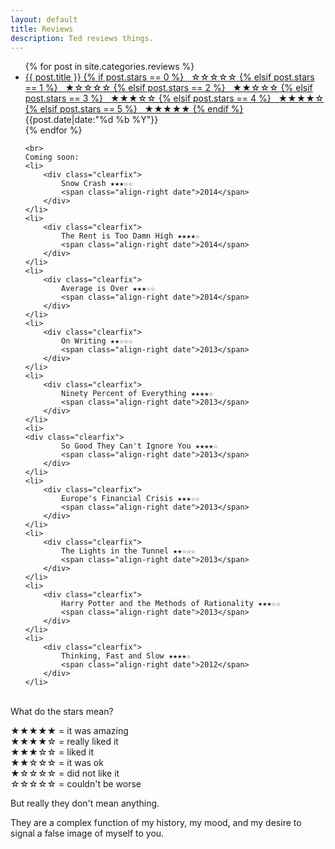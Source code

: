 ```yaml
---
layout: default
title: Reviews
description: Ted reviews things.
---
```


<ul class="no-bullets">
  {% for post in site.categories.reviews %}
    <li>
    	<div class="clearfix">
	    	<a class="align-left" href="{{ post.url }}">{{ post.title }}
	    	{% if post.stars == 0 %} &nbsp;&nbsp;☆☆☆☆☆
	    	{% elsif post.stars == 1 %} &nbsp;&nbsp;★☆☆☆☆
	    	{% elsif post.stars == 2 %} &nbsp;&nbsp;★★☆☆☆
	    	{% elsif post.stars == 3 %} &nbsp;&nbsp;★★★☆☆
	    	{% elsif post.stars == 4 %} &nbsp;&nbsp;★★★★☆
	    	{% elsif post.stars == 5 %} &nbsp;&nbsp;★★★★★
	    	{% endif %}
        </a>
	    	<span class="align-right date"><time datetime="{{post.date|date:"%F"}}">{{post.date|date:"%d %b %Y"}}</time></span>
    	</div>
    </li>
  {% endfor %}

    <br>
    Coming soon:
    <li>
        <div class="clearfix">
            Snow Crash ★★★☆☆
            <span class="align-right date">2014</span>
        </div>
    </li>
    <li>
        <div class="clearfix">
            The Rent is Too Damn High ★★★★☆
            <span class="align-right date">2014</span>
        </div>
    </li>
    <li>
        <div class="clearfix">
            Average is Over ★★★☆☆
            <span class="align-right date">2014</span>
        </div>
    </li>
    <li>
    	<div class="clearfix">
	    	On Writing ★★☆☆☆
	    	<span class="align-right date">2013</span>
    	</div>
    </li>
    <li>
    	<div class="clearfix">
	    	Ninety Percent of Everything ★★★★☆
	    	<span class="align-right date">2013</span>
    	</div>
    </li>
    <li>
    <div class="clearfix">
	    	So Good They Can't Ignore You ★★★★☆
	    	<span class="align-right date">2013</span>
    	</div>
    </li>
    <li>
    	<div class="clearfix">
	    	Europe's Financial Crisis ★★★☆☆
	    	<span class="align-right date">2013</span>
    	</div>
    </li>
    <li>
    	<div class="clearfix">
	    	The Lights in the Tunnel ★★☆☆☆
	    	<span class="align-right date">2013</span>
    	</div>
    </li>
    <li>
    	<div class="clearfix">
	    	Harry Potter and the Methods of Rationality ★★★☆☆
	    	<span class="align-right date">2013</span>
    	</div>
    </li>
    <li>
    	<div class="clearfix">
	    	Thinking, Fast and Slow ★★★★☆
	    	<span class="align-right date">2012</span>
    	</div>
    </li>

</ul>


<br>
What do the stars mean?

★★★★★ = it was amazing<br>
★★★★☆ = really liked it<br>
★★★☆☆ = liked it<br>
★★☆☆☆ = it was ok<br>
★☆☆☆☆ = did not like it<br>
☆☆☆☆☆ = couldn't be worse<br>

But really they don't mean anything.

They are a complex function of my history, my mood, and my desire to signal a false image of myself to you.